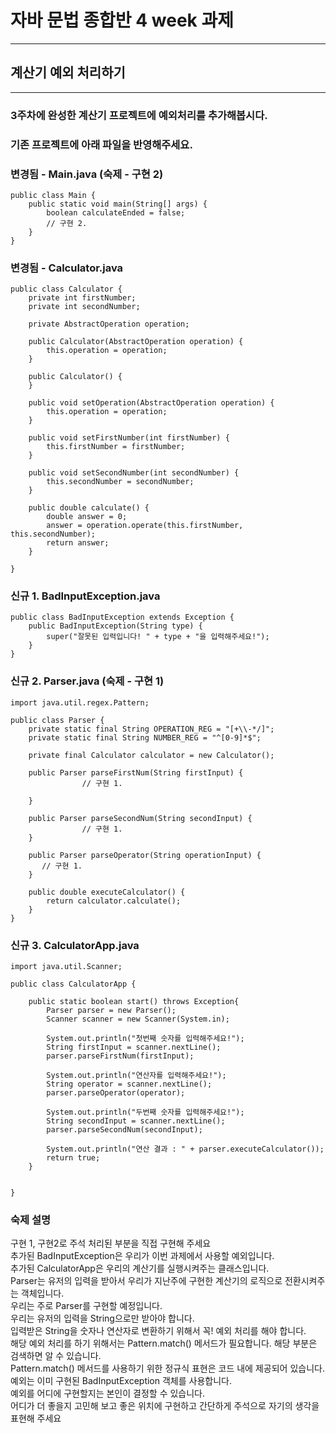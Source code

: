 # 자바 문법 종합반 4 week 과제

-----

## 계산기 예외 처리하기

----------------

### 3주차에 완성한 계산기 프로젝트에 예외처리를 추가해봅시다.
### 기존 프로젝트에 아래 파일을 반영해주세요.

### 변경됨 - Main.java (숙제 - 구현 2)

    public class Main {
        public static void main(String[] args) {
            boolean calculateEnded = false;
            // 구현 2.
        }
    }

### 변경됨 - Calculator.java

    public class Calculator {
        private int firstNumber;
        private int secondNumber;
    
        private AbstractOperation operation;
    
        public Calculator(AbstractOperation operation) {
            this.operation = operation;
        }
    
        public Calculator() {
        }

        public void setOperation(AbstractOperation operation) {
            this.operation = operation;
        }
    
        public void setFirstNumber(int firstNumber) {
            this.firstNumber = firstNumber;
        }
    
        public void setSecondNumber(int secondNumber) {
            this.secondNumber = secondNumber;
        }

        public double calculate() {
            double answer = 0;
            answer = operation.operate(this.firstNumber, this.secondNumber);
            return answer;
        }

    }

### 신규 1. BadInputException.java

    public class BadInputException extends Exception {
        public BadInputException(String type) {
            super("잘못된 입력입니다! " + type + "을 입력해주세요!");
        }
    }

### 신규 2. Parser.java (숙제 - 구현 1)

    import java.util.regex.Pattern;
    
    public class Parser {
        private static final String OPERATION_REG = "[+\\-*/]";
        private static final String NUMBER_REG = "^[0-9]*$";
    
        private final Calculator calculator = new Calculator();
    
        public Parser parseFirstNum(String firstInput) {
                    // 구현 1.
    
        }
    
        public Parser parseSecondNum(String secondInput) {
                    // 구현 1.
        }
    
        public Parser parseOperator(String operationInput) {
           // 구현 1.
        }
    
        public double executeCalculator() {
            return calculator.calculate();
        }
    }

### 신규 3. CalculatorApp.java
    import java.util.Scanner;
    
    public class CalculatorApp {

        public static boolean start() throws Exception{
            Parser parser = new Parser();
            Scanner scanner = new Scanner(System.in);
    
            System.out.println("첫번째 숫자를 입력해주세요!");
            String firstInput = scanner.nextLine();
            parser.parseFirstNum(firstInput);
    
            System.out.println("연산자를 입력해주세요!");
            String operator = scanner.nextLine();
            parser.parseOperator(operator);
    
            System.out.println("두번째 숫자를 입력해주세요!");
            String secondInput = scanner.nextLine();
            parser.parseSecondNum(secondInput);
    
            System.out.println("연산 결과 : " + parser.executeCalculator());
            return true;
        }


    }


### 숙제 설명

구현 1, 구현2로 주석 처리된 부분을 직접 구현해 주세요<br/>
추가된 BadInputException은 우리가 이번 과제에서 사용할 예외입니다.<br/>
추가된 CalculatorApp은 우리의 계산기를 실행시켜주는 클래스입니다.<br/>
Parser는 유저의 입력을 받아서 우리가 지난주에 구현한 계산기의 로직으로 전환시켜주는 객체입니다.<br/>
우리는 주로 Parser를 구현할 예정입니다.<br/>
우리는 유저의 입력을 String으로만 받아야 합니다.<br/>
입력받은 String을 숫자나 연산자로 변환하기 위해서 꼭! 예외 처리를 해야 합니다.<br/>
해당 예외 처리를 하기 위해서는 Pattern.match() 메서드가 필요합니다. 해당 부분은 검색하면 알 수 있습니다.<br/>
Pattern.match() 메서드를 사용하기 위한 정규식 표현은 코드 내에 제공되어 있습니다.<br/>
예외는 이미 구현된 BadInputException 객체를 사용합니다.<br/>
예외를 어디에 구현할지는 본인이 결정할 수 있습니다. <br/>
어디가 더 좋을지 고민해 보고 좋은 위치에 구현하고 간단하게 주석으로 자기의 생각을 표현해 주세요

